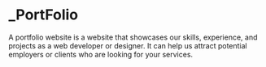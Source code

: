 # _PortFolio
A portfolio website is a website that showcases our skills, experience, and projects as a web developer or designer. It can help us attract potential employers or clients who are looking for your services.
